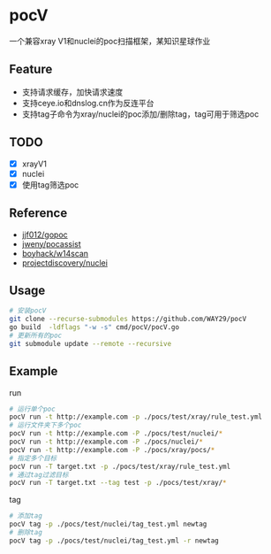 # pocV
一个兼容xray V1和nuclei的poc扫描框架，某知识星球作业

## Feature
- 支持请求缓存，加快请求速度
- 支持ceye.io和dnslog.cn作为反连平台
- 支持tag子命令为xray/nuclei的poc添加/删除tag，tag可用于筛选poc
## TODO
- [x] xrayV1
- [x] nuclei
- [x] 使用tag筛选poc
## Reference
- [jjf012/gopoc](https://github.com/jjf012/gopoc)
- [jweny/pocassist](https://github.com/jweny/pocassist)
- [boyhack/w14scan](https://github.com/boy-hack)
- [projectdiscovery/nuclei](https://github.com/projectdiscovery/nuclei)

## Usage
```bash
# 安装pocV
git clone --recurse-submodules https://github.com/WAY29/pocV
go build  -ldflags "-w -s" cmd/pocV/pocV.go
# 更新所有的poc
git submodule update --remote --recursive
```

## Example
run
```bash
# 运行单个poc
pocV run -t http://example.com -p ./pocs/test/xray/rule_test.yml
# 运行文件夹下多个poc
pocV run -t http://example.com -P ./pocs/test/nuclei/*
pocV run -t http://example.com -P ./pocs/nuclei/*
pocV run -t http://example.com -P ./pocs/xray/pocs/*
# 指定多个目标
pocV run -T target.txt -p ./pocs/test/xray/rule_test.yml
# 通过tag过滤目标
pocV run -T target.txt --tag test -p ./pocs/test/xray/*
```
tag
```bash
# 添加tag
pocV tag -p ./pocs/test/nuclei/tag_test.yml newtag
# 删除tag
pocV tag -p ./pocs/test/nuclei/tag_test.yml -r newtag
```